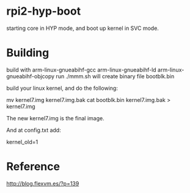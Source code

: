 # rpi2-hyp-boot
starting core in HYP mode, and boot up kernel in SVC mode.

# Building
build with arm-linux-gnueabihf-gcc arm-linux-gnueabihf-ld arm-linux-gnueabihf-objcopy
run ./mmm.sh will create binary file bootblk.bin

build your linux kernel, and do the following:

mv kernel7.img kernel7.img.bak
cat bootblk.bin kernel7.img.bak > kernel7.img

The new kernel7.img is the final image.

And at config.txt
add:

kernel_old=1

# Reference
http://blog.flexvm.es/?p=139
